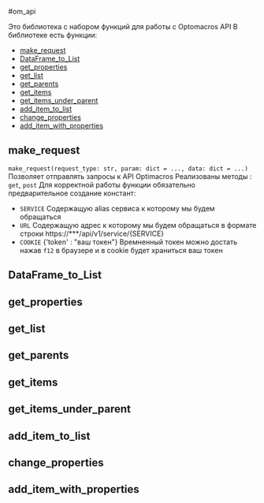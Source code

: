 #om_api

Это библиотека с набором функций для работы с Optomacros API
В библиотеке есть функции:
- [make_request](##make_request)
- [DataFrame_to_List](##DataFrame_to_List)
- [get_properties](##get_properties)
- [get_list](##get_list)
- [get_parents](##get_parents)
- [get_items](##get_items)
- [get_items_under_parent](##get_items_under_parent)
- [add_item_to_list](##add_item_to_list)
- [change_properties](##change_properties)
- [add_item_with_properties](##add_item_with_properties)

## make_request
`make_request(request_type: str, param: dict = ..., data: dict = ...)`
Позволяет отправлять запросы к API Optimacros
Реализованы методы : `get`, `post`
Для корректной работы функции обязательно предварительное создание констант: 
- `SERVICE` Содержащую alias сервиса к которому мы будем обращаться
- `URL` Содержащую адрес к которому мы будем обращаться в формате строки https://***/api/v1/service/{SERVICE}
- `COOKIE` {'token' : "ваш токен"}
    Времненный токен можно достать нажав `f12` в браузере и в cookie будет храниться ваш токен

## DataFrame_to_List

## get_properties

## get_list

## get_parents

## get_items

## get_items_under_parent

## add_item_to_list

## change_properties

## add_item_with_properties